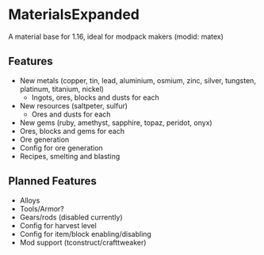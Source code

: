 # MaterialsExpanded
A material base for 1.16, ideal for modpack makers (modid: matex)

## Features
- New metals (copper, tin, lead, aluminium, osmium, zinc, silver, tungsten, platinum, titanium, nickel)
  - Ingots, ores, blocks and dusts for each
- New resources (saltpeter, sulfur)
  - Ores and dusts for each
 - New gems (ruby, amethyst, sapphire, topaz, peridot, onyx)
  - Ores, blocks and gems for each
- Ore generation
- Config for ore generation
- Recipes, smelting and blasting

## Planned Features
- Alloys
- Tools/Armor?
- Gears/rods (disabled currently)
- Config for harvest level
- Config for item/block enabling/disabling
- Mod support (tconstruct/crafttweaker)
